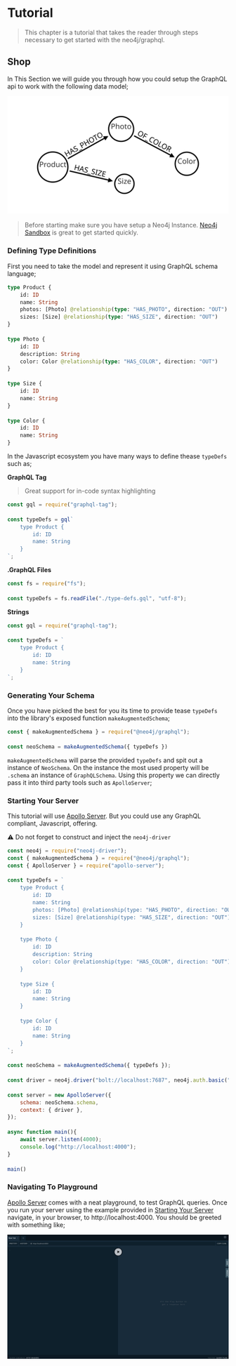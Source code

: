 # Tutorial

> This chapter is a tutorial that takes the reader through steps necessary to get started with the neo4j/graphql.


## Shop

In This Section we will guide you through how you could setup the GraphQL api to work with the following data model;

![shop-model](./assets/shop.svg)

> Before starting make sure you have setup a Neo4j Instance. [Neo4j Sandbox](https://neo4j.com/sandbox/) is great to get started quickly.


### Defining Type Definitions

First you need to take the model and represent it using GraphQL schema language;

```graphql
type Product {
    id: ID
    name: String
    photos: [Photo] @relationship(type: "HAS_PHOTO", direction: "OUT")
    sizes: [Size] @relationship(type: "HAS_SIZE", direction: "OUT")
}

type Photo {
    id: ID
    description: String
    color: Color @relationship(type: "HAS_COLOR", direction: "OUT")
}

type Size {
    id: ID
    name: String
}

type Color {
    id: ID
    name: String
}
```

In the Javascript ecosystem you have many ways to define thease `typeDefs` such as;

**GraphQL Tag**

> Great support for in-code syntax highlighting

```js
const gql = require("graphql-tag");

const typeDefs = gql`
    type Product {
        id: ID
        name: String
    }        
`;
```

**.GraphQL Files**
```js
const fs = require("fs");

const typeDefs = fs.readFile("./type-defs.gql", "utf-8");
```

**Strings**
```js
const gql = require("graphql-tag");

const typeDefs = `
    type Product {
        id: ID
        name: String
    }        
`;
```

### Generating Your Schema

Once you have picked the best for you its time to provide tease `typeDefs` into the library's exposed function `makeAugmentedSchema`;

```js
const { makeAugmentedSchema } = require("@neo4j/graphql");

const neoSchema = makeAugmentedSchema({ typeDefs })
```

`makeAugmentedSchema` will parse the provided `typeDefs` and spit out a instance of `NeoSchema`. On the instance the most used property will be `.schema` an instance of `GraphQLSchema`. Using this property we can directly pass it into third party tools such as `ApolloServer`;

### Starting Your Server
This tutorial will use [Apollo Server](https://www.apollographql.com/docs/apollo-server/getting-started/). But you could use any GraphQL compliant, Javascript, offering.

⚠ Do not forget to construct and inject the `neo4j-driver`

```js
const neo4j = require("neo4j-driver");
const { makeAugmentedSchema } = require("@neo4j/graphql");
const { ApolloServer } = require("apollo-server");

const typeDefs = `
    type Product {
        id: ID
        name: String
        photos: [Photo] @relationship(type: "HAS_PHOTO", direction: "OUT")
        sizes: [Size] @relationship(type: "HAS_SIZE", direction: "OUT")
    }

    type Photo {
        id: ID
        description: String
        color: Color @relationship(type: "HAS_COLOR", direction: "OUT")
    }

    type Size {
        id: ID
        name: String
    }

    type Color {
        id: ID
        name: String
    }       
`;

const neoSchema = makeAugmentedSchema({ typeDefs });

const driver = neo4j.driver("bolt://localhost:7687", neo4j.auth.basic("admin", "password"));

const server = new ApolloServer({
    schema: neoSchema.schema,
    context: { driver },
});

async function main(){
    await server.listen(4000);
    console.log("http://localhost:4000");
}

main()
```

### Navigating To Playground
[Apollo Server](https://www.apollographql.com/docs/apollo-server/getting-started/) comes with a neat playground, to test GraphQL queries. Once you run your server using the example provided in [Starting Your Server](#Starting-your-Server) navigate, in your browser, to http://localhost:4000. You should be greeted with something like;

![GraphQL PlayGround](./assets/playground.jpg)
